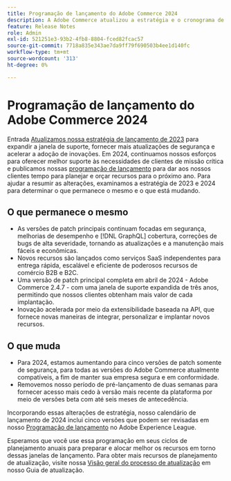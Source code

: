 ```yaml
---
title: Programação de lançamento do Adobe Commerce 2024
description: A Adobe Commerce atualizou a estratégia e o cronograma de lançamento para 2024.
feature: Release Notes
role: Admin
exl-id: 521251e3-93b2-4fb8-8804-fced82fcac57
source-git-commit: 7718a835e343ae7da9ff79f690503b4ee1d140fc
workflow-type: tm+mt
source-wordcount: '313'
ht-degree: 0%

---
```


# Programação de lançamento do Adobe Commerce 2024

Entrada [Atualizamos nossa estratégia de lançamento de 2023](https://business.adobe.com/blog/the-latest/adobe-announces-expanded-support) para expandir a janela de suporte, fornecer mais atualizações de segurança e acelerar a adoção de inovações. Em 2024, continuamos nossos esforços para oferecer melhor suporte às necessidades de clientes de missão crítica e publicamos nossas [programação de lançamento](https://experienceleague.adobe.com/docs/commerce-operations/release/planning/schedule.html) para dar aos nossos clientes tempo para planejar e orçar recursos para o próximo ano. Para ajudar a resumir as alterações, examinamos a estratégia de 2023 e 2024 para determinar o que permanece o mesmo e o que está mudando.

## O que permanece o mesmo

* As versões de patch principais continuam focadas em segurança, melhorias de desempenho e [!DNL GraphQL] cobertura, correções de bugs de alta severidade, tornando as atualizações e a manutenção mais fáceis e econômicas.
* Novos recursos são lançados como serviços SaaS independentes para entrega rápida, escalável e eficiente de poderosos recursos de comércio B2B e B2C.
* Uma versão de patch principal completa em abril de 2024 - Adobe Commerce 2.4.7 - com uma janela de suporte expandida de três anos, permitindo que nossos clientes obtenham mais valor de cada implantação.
* Inovação acelerada por meio da extensibilidade baseada na API, que fornece novas maneiras de integrar, personalizar e implantar novos recursos.

## O que muda

* Para 2024, estamos aumentando para cinco versões de patch somente de segurança, para todas as versões do Adobe Commerce atualmente compatíveis, a fim de manter sua empresa segura e em conformidade.
* Removemos nosso período de pré-lançamento de duas semanas para fornecer acesso mais cedo à versão mais recente da plataforma por meio de versões beta com até seis meses de antecedência.

Incorporando essas alterações de estratégia, nosso calendário de lançamento de 2024 inclui cinco versões que podem ser revisadas em nosso [Programação de lançamento](https://experienceleague.adobe.com/docs/commerce-operations/release/planning/schedule.html) no Adobe Experience League.

Esperamos que você use essa programação em seus ciclos de planejamento anuais para preparar e alocar melhor os recursos em torno dessas janelas de lançamento. Para obter mais recursos de planejamento de atualização, visite nossa [Visão geral do processo de atualização](/docs/commerce-operations/upgrade-guide/overview.html) em nosso Guia de atualização.
